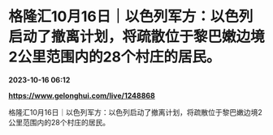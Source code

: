 # 格隆汇10月16日｜以色列军方：以色列启动了撤离计划，将疏散位于黎巴嫩边境2公里范围内的28个村庄的居民。

**2023-10-16 06:12**

**https://www.gelonghui.com/live/1248868**

格隆汇10月16日｜以色列军方：以色列启动了撤离计划，将疏散位于黎巴嫩边境2公里范围内的28个村庄的居民。